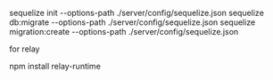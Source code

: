 sequelize init --options-path ./server/config/sequelize.json
sequelize db:migrate --options-path ./server/config/sequelize.json
sequelize migration:create --options-path ./server/config/sequelize.json


for relay

npm install relay-runtime
